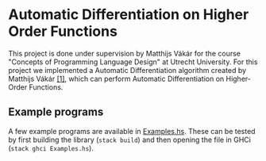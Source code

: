 # Automatic Differentiation on Higher Order Functions

This project is done under supervision by Matthijs Vákár for the course "Concepts of Programming Language Design" at Utrecht University.
For this project we implemented a Automatic Differentiation algorithm created by Matthijs Vákár [[1]](https://arxiv.org/abs/2007.05283), which can perform Automatic Differentiation on Higher-Order Functions.

## Example programs
A few example programs are available in [Examples.hs](./Examples.hs). These can be tested by first building the library (`stack build`) and then opening the file in GHCi (`stack ghci Examples.hs`).

